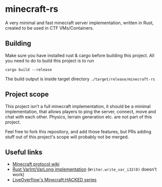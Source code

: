 # minecraft-rs

A very minimal and fast minecraft server implementation, written in Rust, created to be used in CTF VMs/Containers.

## Building

Make sure you have installed rust & cargo before building this project.
All you need to do to build this project is to run
```shell
cargo build --release
```
The build output is inside target directory `./target/release/minecraft-rs`

## Project scope

This project isn't a full minecraft implementation, it should be a minimal implementation, that allows players to ping the server, connect, move and chat with each other. Physics, terrain generation etc. are not part of this project.  
  
Feel free to fork this repository, and add those features, but PRs adding stuff out of this project's scope will probably not be merged.

## Useful links
- [Minecraft protocol wiki](https://wiki.vg)
- [Rust VarInt/VarLong implementation](https://github.com/luojia65/mc-varint) (`Writer.write_var_i32(0)` doesn't work)
- [LiveOverflow's Minecraft:HACKED series](https://youtube.com/playlist?list=PLhixgUqwRTjwvBI-hmbZ2rpkAl4lutnJG)
